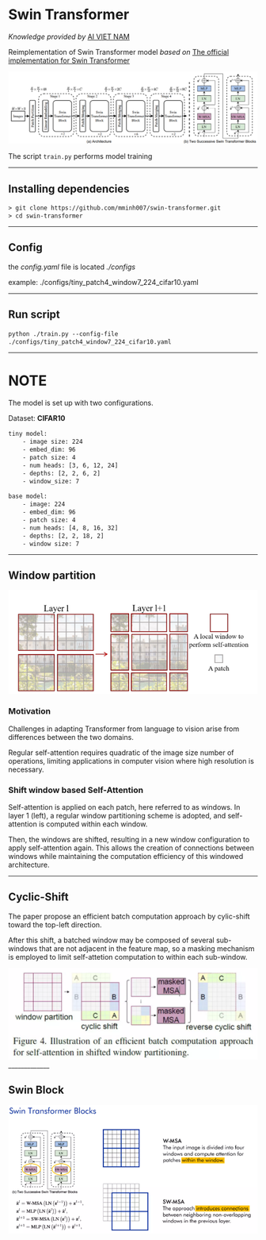 # Swin Transformer 
*Knowledge provided by* [AI VIET NAM](https://aivietnam.edu.vn/) 

Reimplementation of Swin Transformer model *based on* [The official implementation for Swin Transformer](https://github.com/microsoft/Swin-Transformer)

<div style="text-align: center;">
    <img src="./images/211130.png" alt="Swin-Transformers-Architecture">
</div>

The script `train.py` performs model training

___________
## Installing dependencies
```
> git clone https://github.com/mminh007/swin-transformer.git
> cd swin-transformer
```
_________
## Config
the *config.yaml* file is located *./configs* 

example: ./configs/tiny_patch4_window7_224_cifar10.yaml
_________
## Run script
```
python ./train.py --config-file ./configs/tiny_patch4_window7_224_cifar10.yaml
```
________
# NOTE
The model is set up with two configurations. 

Dataset: **CIFAR10**

```
tiny model:
    - image size: 224
    - embed_dim: 96
    - patch size: 4
    - num heads: [3, 6, 12, 24]
    - depths: [2, 2, 6, 2]
    - window_size: 7
```

```
base model:
    - image: 224
    - embed_dim: 96
    - patch size: 4
    - num heads: [4, 8, 16, 32]
    - depths: [2, 2, 18, 2]
    - window size: 7
```
_______________________________

## Window partition
<div style="text-align: center;">
    <img src="./images/211109.png", alt="Window-partition">
</div>


### Motivation
Challenges in adapting Transformer from language to vision arise from differences between the two domains.

Regular self-attention requires quadratic of the image size number of operations, limiting applications in computer vision where high resolution is necessary.

### Shift window based Self-Attention
Self-attention is applied on each patch, here referred to as windows. In layer 1 (left), a regular window partitioning scheme is adopted, and self-attention is computed within each window.

Then, the windows are shifted, resulting in a new window configuration to apply self-attention again. This allows the creation of connections between windows while maintaining the computation efficiency of this windowed architecture.
_________________________________

## Cyclic-Shift
The paper propose an efficient batch computation approach by cylic-shift toward the top-left direction.

After this shift, a batched window may be composed of several sub-windows that are not adjacent in the feature map, so a masking mechanism is employed to limit self-attetion computation to within each sub-window.


<div style="text-align: center;">
    <img src ="./images/102437.png", alt="Cyclic-Shift">
</div>
_____________

## Swin Block
<div style="text-align: center;">
    <img src ="./images/213729.png", alt="Swin-Block">
</div>

